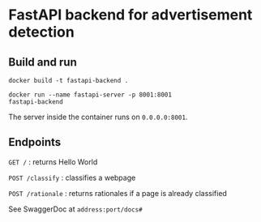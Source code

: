 # FastAPI backend for advertisement detection

## Build and run

<code>docker build -t fastapi-backend .</code>

<code>docker run --name fastapi-server -p 8001:8001 fastapi-backend</code>

The server inside the container runs on <code>0.0.0.0:8001</code>.

## Endpoints

<code>GET /</code> : returns Hello World

<code>POST /classify</code> : classifies a webpage

<code>POST /rationale</code> : returns rationales if a page is already classified

See SwaggerDoc at <code>address:port/docs#</code>
